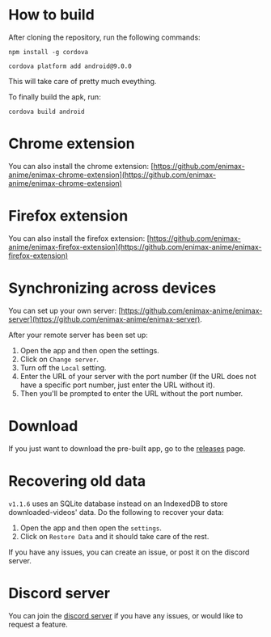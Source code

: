 # How to build

After cloning the repository, run the following commands:

```
npm install -g cordova
```

```
cordova platform add android@9.0.0
```

This will take care of pretty much eveything.

To finally build the apk, run:

```
cordova build android
```



# Chrome extension
You can also install the chrome extension: [https://github.com/enimax-anime/enimax-chrome-extension](https://github.com/enimax-anime/enimax-chrome-extension)

# Firefox extension
You can also install the firefox extension: [https://github.com/enimax-anime/enimax-firefox-extension](https://github.com/enimax-anime/enimax-firefox-extension)


# Synchronizing across devices

You can set up your own server: [https://github.com/enimax-anime/enimax-server](https://github.com/enimax-anime/enimax-server).

After your remote server has been set up:
1. Open the app and then open the settings.
2. Click on `Change server`.
3. Turn off the `Local` setting.
4. Enter the URL of your server with the port number (If the URL does not have a specific port number, just enter the URL without it).
5. Then you'll be prompted to enter the URL without the port number.



# Download

If you just want to download the pre-built app, go to the [releases](https://github.com/enimax-anime/enimax/releases) page.


# Recovering old data

`v1.1.6` uses an SQLite database instead on an IndexedDB to store downloaded-videos' data. Do the following to recover your data: 
1. Open the app and then open the `settings`.
2. Click on `Restore Data` and it should take care of the rest.

If you have any issues, you can create an issue, or post it on the discord server.


# Discord server
You can join the [discord server](https://discord.gg/cumVkBuU57) if you have any issues, or would like to request a feature.

